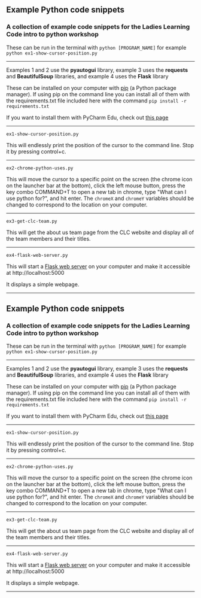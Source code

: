 ## Example Python code snippets

### A collection of example code snippets for the Ladies Learning Code intro to python workshop

These can be run in the terminal with `python [PROGRAM_NAME]` for example `python ex1-show-cursor-position.py`

---

Examples 1 and 2 use the **pyautogui** library, example 3 uses the **requests** and **BeautifulSoup** libraries, and example 4 uses the **Flask** library

These can be installed on your computer with [pip](https://pip.pypa.io/en/stable/) (a Python package manager). If using pip on the command line you can install all of them with the requirements.txt file included here with the command
`pip install -r requirements.txt`

If you want to install them with PyCharm Edu, check out [this page](https://www.jetbrains.com/help/pycharm/installing-uninstalling-and-upgrading-packages.html)

---

`ex1-show-cursor-position.py`

This will endlessly print the position of the cursor to the command line. Stop it by pressing control+c.

---

`ex2-chrome-python-uses.py`

This will move the cursor to a specific point on the screen (the chrome icon on the launcher bar at the bottom), click the left mouse button, press the key combo COMMAND+T to open a new tab in chrome, type "What can I use python for?", and hit enter.
The `chromeX` and `chromeY` variables should be changed to correspond to the location on your computer.

---

`ex3-get-clc-team.py`

This will get the about us team page from the CLC website and display all of the team members and their titles.

---

`ex4-flask-web-server.py`

This will start a [Flask web server](https://palletsprojects.com/p/flask/) on your computer and make it accessible at http://localhost:5000

It displays a simple webpage.

---
## Example Python code snippets

### A collection of example code snippets for the Ladies Learning Code intro to python workshop

These can be run in the terminal with `python [PROGRAM_NAME]` for example `python ex1-show-cursor-position.py`

---

Examples 1 and 2 use the **pyautogui** library, example 3 uses the **requests** and **BeautifulSoup** libraries, and example 4 uses the **Flask** library

These can be installed on your computer with [pip](https://pip.pypa.io/en/stable/) (a Python package manager). If using pip on the command line you can install all of them with the requirements.txt file included here with the command
`pip install -r requirements.txt`

If you want to install them with PyCharm Edu, check out [this page](https://www.jetbrains.com/help/pycharm/installing-uninstalling-and-upgrading-packages.html)

---

`ex1-show-cursor-position.py`

This will endlessly print the position of the cursor to the command line. Stop it by pressing control+c.

---

`ex2-chrome-python-uses.py`

This will move the cursor to a specific point on the screen (the chrome icon on the launcher bar at the bottom), click the left mouse button, press the key combo COMMAND+T to open a new tab in chrome, type "What can I use python for?", and hit enter.
The `chromeX` and `chromeY` variables should be changed to correspond to the location on your computer.

---

`ex3-get-clc-team.py`

This will get the about us team page from the CLC website and display all of the team members and their titles.

---

`ex4-flask-web-server.py`

This will start a [Flask web server](https://palletsprojects.com/p/flask/) on your computer and make it accessible at http://localhost:5000

It displays a simple webpage.

---
